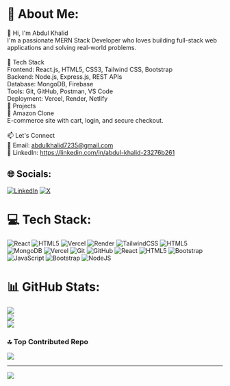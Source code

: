 # 💫 About Me:
👋 Hi, I'm Abdul Khalid<br>I'm a passionate MERN Stack Developer who loves building full-stack web applications and solving real-world problems.<br><br>🔧 Tech Stack<br>Frontend: React.js, HTML5, CSS3, Tailwind CSS, Bootstrap<br>Backend: Node.js, Express.js, REST APIs<br>Database: MongoDB, Firebase<br>Tools: Git, GitHub, Postman, VS Code<br>Deployment: Vercel, Render, Netlify<br>🚀 Projects<br>🔸 Amazon Clone<br>E-commerce site with cart, login, and secure checkout.<br><br>📫 Let's Connect<br>📧 Email: abdulkhalid7235@gmail.com<br>💼 LinkedIn: https://linkedin.com/in/abdul-khalid-23276b261


## 🌐 Socials:
[![LinkedIn](https://img.shields.io/badge/LinkedIn-%230077B5.svg?logo=linkedin&logoColor=white)](https://linkedin.com/in/https://linkedin.com/in/abdul-khalid-23276b261) [![X](https://img.shields.io/badge/X-black.svg?logo=X&logoColor=white)](https://x.com/https://x.com/Abdulkhalid313) 

# 💻 Tech Stack:
![React](https://img.shields.io/badge/react-%2320232a.svg?style=for-the-badge&logo=react&logoColor=%2361DAFB) ![HTML5](https://img.shields.io/badge/html5-%23E34F26.svg?style=for-the-badge&logo=html5&logoColor=white) ![Vercel](https://img.shields.io/badge/vercel-%23000000.svg?style=for-the-badge&logo=vercel&logoColor=white) ![Render](https://img.shields.io/badge/Render-%46E3B7.svg?style=for-the-badge&logo=render&logoColor=white) ![TailwindCSS](https://img.shields.io/badge/tailwindcss-%2338B2AC.svg?style=for-the-badge&logo=tailwind-css&logoColor=white) ![HTML5](https://img.shields.io/badge/html5-%23E34F26.svg?style=for-the-badge&logo=html5&logoColor=white) ![MongoDB](https://img.shields.io/badge/MongoDB-%234ea94b.svg?style=for-the-badge&logo=mongodb&logoColor=white) ![Vercel](https://img.shields.io/badge/vercel-%23000000.svg?style=for-the-badge&logo=vercel&logoColor=white) ![Git](https://img.shields.io/badge/git-%23F05033.svg?style=for-the-badge&logo=git&logoColor=white) ![GitHub](https://img.shields.io/badge/github-%23121011.svg?style=for-the-badge&logo=github&logoColor=white) ![React](https://img.shields.io/badge/react-%2320232a.svg?style=for-the-badge&logo=react&logoColor=%2361DAFB) ![HTML5](https://img.shields.io/badge/html5-%23E34F26.svg?style=for-the-badge&logo=html5&logoColor=white) ![Bootstrap](https://img.shields.io/badge/bootstrap-%238511FA.svg?style=for-the-badge&logo=bootstrap&logoColor=white) ![JavaScript](https://img.shields.io/badge/javascript-%23323330.svg?style=for-the-badge&logo=javascript&logoColor=%23F7DF1E) ![Bootstrap](https://img.shields.io/badge/bootstrap-%238511FA.svg?style=for-the-badge&logo=bootstrap&logoColor=white) ![NodeJS](https://img.shields.io/badge/node.js-6DA55F?style=for-the-badge&logo=node.js&logoColor=white)
# 📊 GitHub Stats:
![](https://github-readme-stats.vercel.app/api?username=Abdulkhalid01&theme=dark&hide_border=false&include_all_commits=false&count_private=false)<br/>
![](https://nirzak-streak-stats.vercel.app/?user=Abdulkhalid01&theme=dark&hide_border=false)<br/>
![](https://github-readme-stats.vercel.app/api/top-langs/?username=Abdulkhalid01&theme=dark&hide_border=false&include_all_commits=false&count_private=false&layout=compact)

### 🔝 Top Contributed Repo
![](https://github-contributor-stats.vercel.app/api?username=Abdulkhalid01&limit=5&theme=dark&combine_all_yearly_contributions=true)

---
[![](https://visitcount.itsvg.in/api?id=Abdulkhalid01&icon=0&color=0)](https://visitcount.itsvg.in)

<!-- Proudly created with GPRM ( https://gprm.itsvg.in ) -->
